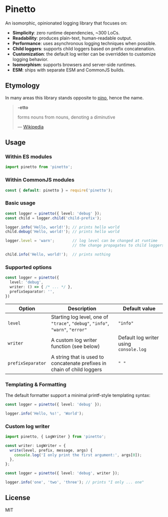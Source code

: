 
# Pinetto

An isomorphic, opinionated logging library that focuses on:

- **Simplicity**: zero runtime dependencies, ~300 LoCs.
- **Readability**: produces plain-text, human-readable output.
- **Performance**: uses asynchronous logging techniques when possible.
- **Child loggers**: supports child loggers based on prefix concatenation.
- **Customization**: the default log writer can be overridden to customize
  logging behavior.
- **Isomorphism**: supports browsers and server-side runtimes.
- **ESM**: ships with separate ESM and CommonJS builds.

## Etymology

In many areas this library stands opposite to [pino][pino], hence the name.

> **-etto**
>
> forms nouns from nouns, denoting a diminutive
>
> &mdash; [Wikipedia][etto]

## Usage

### Within ES modules

```typescript
import pinetto from 'pinetto';
```

### Within CommonJS modules

```javascript
const { default: pinetto } = require('pinetto');
```

### Basic usage

```typescript
const logger = pinetto({ level: 'debug' });
const child = logger.child('child-prefix');

logger.info('Hello, world!'); // prints hello world
child.debug('Hello, world!'); // prints hello world

logger.level = 'warn';        // log level can be changed at runtime
                              // the change propagates to child loggers

child.info('Hello, world!');  // prints nothing
```

### Supported options

```typescript
const logger = pinetto({
  level: 'debug',
  writer: () => { /* ... */ },
  prefixSeparator: '',
})
```

| Option            | Description                                                                    | Default value                          |
|-------------------|--------------------------------------------------------------------------------|----------------------------------------|
| `level`           | Starting log level, one of `"trace"`, `"debug"`, `"info"`, `"warn"`, `"error"` | `"info"`                               |
| `writer`          | A custom log writer function (see below)                                       | Default log writer using `console.log` |
| `prefixSeparator` | A string that is used to concatenate prefixes in chain of child loggers        | `" "`                                  |

### Templating & Formatting

The default formatter support a minimal printf-style templating syntax:

```typescript
const logger = pinetto({ level: 'debug' });

logger.info('Hello, %s!', 'World');
```

### Custom log writer

```typescript
import pinetto, { LogWriter } from 'pinetto';

const writer: LogWriter = {
  write(level, prefix, message, args) {
    console.log('I only print the first argument:', args[0]);
  },
};

const logger = pinetto({ level: 'debug', writer });

logger.info('one', 'two', 'three'); // prints "I only ... one"
```

## License

MIT

[pino]: https://www.npmjs.com/package/pino`
[etto]: https://en.wiktionary.org/wiki/-etto
